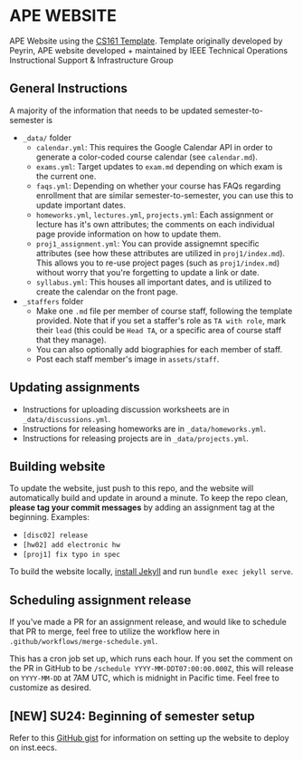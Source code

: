 # APE WEBSITE

APE Website using the [CS161 Template](template.cs161.org). Template originally developed by Peyrin, APE website developed + maintained by IEEE Technical Operations Instructional Support & Infrastructure Group

## General Instructions

A majority of the information that needs to be updated semester-to-semester is
- `_data/` folder
   - `calendar.yml`: This requires the Google Calendar API in order to generate a color-coded course calendar (see `calendar.md`).
   - `exams.yml`: Target updates to `exam.md` depending on which exam is the current one.
   - `faqs.yml`: Depending on whether your course has FAQs regarding enrollment that are similar semester-to-semester, you can use this to update important dates.
   - `homeworks.yml`, `lectures.yml`, `projects.yml`: Each assignment or lecture has it's own attributes; the comments on each individual page provide information on how to update them.
   - `proj1_assignment.yml`: You can provide assignemnt specific attributes (see how these attributes are utilized in `proj1/index.md`). This allows you to re-use project pages (such as `proj1/index.md`) without worry that you're forgetting to update a link or date.
   - `syllabus.yml`: This houses all important dates, and is utilized to create the calendar on the front page.
- `_staffers` folder
   - Make one `.md` file per member of course staff, following the template provided. Note that if you set a staffer's role as `TA with role`, mark their `lead` (this could be `Head TA`, or a specific area of course staff that they manage).
   - You can also optionally add biographies for each member of staff.
   - Post each staff member's image in `assets/staff`.

## Updating assignments

- Instructions for uploading discussion worksheets are in `_data/discussions.yml`.
- Instructions for releasing homeworks are in `_data/homeworks.yml`.
- Instructions for releasing projects are in `_data/projects.yml`.


## Building website

To update the website, just push to this repo, and the website will automatically build and update in around a minute. To keep the repo clean, **please tag your commit messages** by adding an assignment tag at the beginning. Examples:
- `[disc02] release`
- `[hw02] add electronic hw`
- `[proj1] fix typo in spec`

To build the website locally, [install Jekyll](https://jekyllrb.com/docs/installation/) and run `bundle exec jekyll serve`.

## Scheduling assignment release
If you've made a PR for an assignment release, and would like to schedule that PR to merge, feel free to utilize the workflow here in `.github/workflows/merge-schedule.yml`.

This has a cron job set up, which runs each hour. If you set the comment on the PR in GitHub to be `/schedule YYYY-MM-DDT07:00:00.000Z`, this will release on `YYYY-MM-DD` at 7AM UTC, which is midnight in Pacific time. Feel free to customize as desired.

## [NEW] SU24: Beginning of semester setup
Refer to this [GitHub gist](https://gist.github.com/ashmchiu/797f80d9d4c1d674b9868c0a01b633c0) for information on setting up the website to deploy on inst.eecs.
